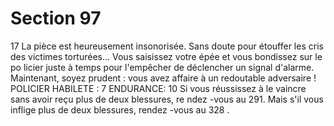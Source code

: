 # Section 97

17
La pièce est heureusement insonorisée. Sans doute pour étouffer
les cris des victimes torturées... Vous saisissez votre épée et vous
bondissez sur le po licier juste à temps pour l'empêcher de
déclencher un signal d'alarme. Maintenant, soyez prudent : vous
avez affaire à un redoutable adversaire !
POLICIER  HABILETE  : 7 ENDURANCE:  10
Si vous réussissez à le vaincre sans avoir reçu plus de deux
blessures, re ndez -vous au 291. Mais s'il vous inflige plus de deux
blessures, rendez -vous au 328 .